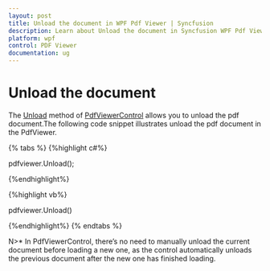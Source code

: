 ```yaml
---
layout: post
title: Unload the document in WPF Pdf Viewer | Syncfusion
description: Learn about Unload the document in Syncfusion WPF Pdf Viewer control and more.
platform: wpf
control: PDF Viewer
documentation: ug
---
```


# Unload the document

The [Unload](https://help.syncfusion.com/cr/wpf/Syncfusion.Windows.PdfViewer.PdfViewerControl.html#Syncfusion_Windows_PdfViewer_PdfViewerControl_Unload) method of [PdfViewerControl](https://help.syncfusion.com/cr/wpf/Syncfusion.Windows.PdfViewer.PdfViewerControl.html) allows you to unload the pdf document.The following code snippet illustrates unload the pdf document in the PdfViewer.

{% tabs %}
{%highlight c#%}

pdfviewer.Unload();

{%endhighlight%}

{%highlight vb%}

pdfviewer.Unload()

{%endhighlight%}
{% endtabs %}

N>* In PdfViewerControl, there’s no need to manually unload the current document before loading a new one, as the control automatically unloads the previous document after the new one has finished loading.
